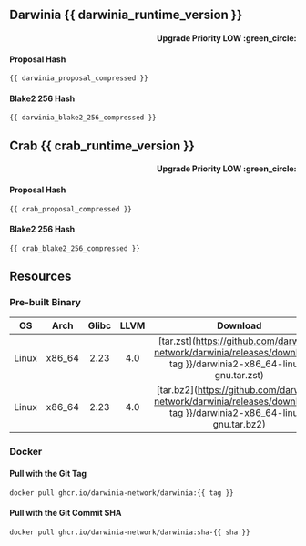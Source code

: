 ## Darwinia {{ darwinia_runtime_version }}
<h4 align="right">Upgrade Priority LOW :green_circle:</h4>

#### Proposal Hash
```
{{ darwinia_proposal_compressed }}
```
#### Blake2 256 Hash
```
{{ darwinia_blake2_256_compressed }}
```

## Crab {{ crab_runtime_version }}
<h4 align="right">Upgrade Priority LOW :green_circle:</h4>

#### Proposal Hash
```
{{ crab_proposal_compressed }}
```
#### Blake2 256 Hash
```
{{ crab_blake2_256_compressed }}
```

## Resources
### Pre-built Binary
|  OS   |  Arch  | Glibc | LLVM  |                                                       Download                                                        |
| :---: | :----: | :---: | :---: | :-------------------------------------------------------------------------------------------------------------------: |
| Linux | x86_64 | 2.23  |  4.0  | [tar.zst](https://github.com/darwinia-network/darwinia/releases/download/{{ tag }}/darwinia2-x86_64-linux-gnu.tar.zst) |
| Linux | x86_64 | 2.23  |  4.0  | [tar.bz2](https://github.com/darwinia-network/darwinia/releases/download/{{ tag }}/darwinia2-x86_64-linux-gnu.tar.bz2) |

### Docker
#### Pull with the Git Tag
```docker
docker pull ghcr.io/darwinia-network/darwinia:{{ tag }}
```
#### Pull with the Git Commit SHA
```docker
docker pull ghcr.io/darwinia-network/darwinia:sha-{{ sha }}
```
